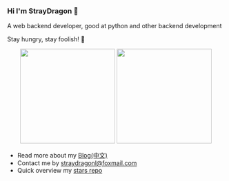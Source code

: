### Hi I'm StrayDragon 👋

A web backend developer, good at python and other backend development

Stay hungry, stay foolish! 🍔

<div align="center">
  <img height="220" src="https://github-readme-stats.vercel.app/api?username=straydragon&show_icons=true&theme=dracula&include_all_commits=true" />
  <img height="220" src="https://github-readme-stats.vercel.app/api/top-langs/?username=straydragon&theme=dracula&show_icons=true" />
</div>

- Read more about my [Blog(中文)](https://straydragon.github.io/)
- Contact me by straydragonl@foxmail.com
- Quick overview my [stars repo](https://github.com/StrayDragon/awesome-stars)


